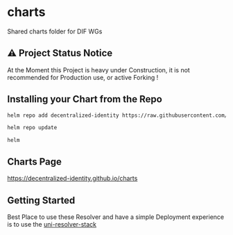 # charts
Shared charts folder for DIF WGs

## ⚠️ Project Status Notice

At the Moment this Project is heavy under Construction, it is not recommended for Production use, or active Forking !

## Installing your Chart from the Repo

```sh
helm repo add decentralized-identity https://raw.githubusercontent.com/decentralized-identity/charts/gh-pages
```

```sh
helm repo update
```

```dotnetcli
helm 
```

## Charts Page

https://decentralized-identity.github.io/charts

## Getting Started

Best Place to use these Resolver and have a simple Deployment experience is to use the [uni-resolver-stack](./charts/uni-resolver-stack/README.md)
